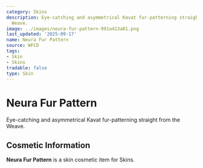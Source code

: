 ```yaml
---
category: Skins
description: Eye-catching and asymmetrical Kavat fur-patterning straight from the
  Weave.
image: ../images/neura-fur-pattern-991a413a81.png
last_updated: '2025-09-17'
name: Neura Fur Pattern
source: WFCD
tags:
- Skin
- Skins
tradable: false
type: Skin
---
```


# Neura Fur Pattern

Eye-catching and asymmetrical Kavat fur-patterning straight from the Weave.

## Cosmetic Information

**Neura Fur Pattern** is a skin cosmetic item for Skins.

